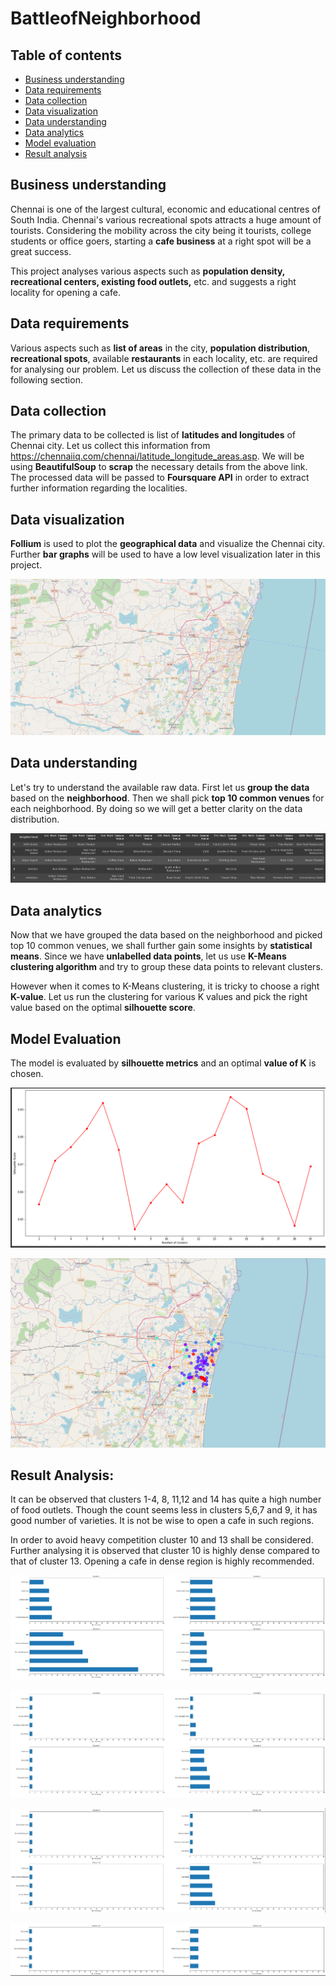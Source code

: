 # BattleofNeighborhood

## **Table of contents**


*   [Business understanding](#intro)
*   [Data requirements](#requirements)
*   [Data collection](#collection)
*   [Data visualization](#visual)
*   [Data understanding](#understanding)
*   [Data analytics](#analytics)
*   [Model evaluation](#model)
*   [Result analysis](#result)

## **Business understanding** <a name="intro"></a>

Chennai is one of the largest cultural, economic and educational centres of South India. Chennai's various recreational spots attracts a huge amount of tourists. Considering the mobility across the city being it tourists, college students or office goers, starting a **cafe business** at a right spot will be a great success. 

This project analyses various aspects such as **population density, recreational centers, existing food outlets,** etc. and suggests a right locality for opening a cafe.

## Data requirements <a name="requirements"></a>

Various aspects such as **list of areas** in the city, **population distribution**, **recreational spots**, available **restaurants** in each locality, etc. are required for analysing our problem. Let us discuss the collection of these data in the following section.

## Data collection <a name="collections"></a>
The primary data to be collected is list of **latitudes and longitudes** of Chennai city. Let us collect this information from https://chennaiiq.com/chennai/latitude_longitude_areas.asp. We will be using **BeautifulSoup** to **scrap** the necessary details from the above link. The processed data will be passed to **Foursquare API** in order to extract further information regarding the localities.

## Data visualization <a name="visual"></a>
**Follium** is used to plot the **geographical data** and visualize the Chennai city. Further **bar graphs** will be used to have a low level visualization later in this project.

<p align="center">
  <img src="images/1_map.png">
</p>

## Data understanding <a name="understanding"></a>

Let's try to understand the available raw data. First let us **group the data** based on the **neighborhood**. Then we shall pick **top 10 common venues** for each neighborhood. By doing so we will get a better clarity on the data distribution. 

<p align="center">
  <img src="images/2_venues.png">
</p>

## Data analytics <a name="analytics"></a>
Now that we have grouped the data based on the neighborhood and picked top 10 common venues, we shall further gain some insights by **statistical means**. Since we have **unlabelled data points**, let us use **K-Means clustering algorithm** and try to group these data points to relevant clusters. 

However when it comes to K-Means clustering, it is tricky to choose a right **K-value**. Let us run the clustering for various K values and pick the right value based on the optimal **silhouette score**.


## Model Evaluation <a name="model"></a>

The model is evaluated by **silhouette metrics** and an optimal **value of K** is chosen.

<p align="center">
  <img src="images/3_kval.png">
</p>

<p align="center">
  <img src="images/4_cluster.png">
</p>

## Result Analysis:<a name="result"></a>

It can be observed that clusters 1-4, 8, 11,12 and 14 has quite a high number of food outlets. Though the count seems less in clusters 5,6,7 and 9, it has good number of varieties. It is not be wise to open a cafe in such regions.

In order to avoid heavy competition cluster 10 and 13 shall be considered.
Further analysing it is observed that cluster 10 is highly dense compared to that of cluster 13. Opening a cafe in dense region is highly recommended. 

<p align="center">
  <img src="images/5_bar.png">
</p>
<p align="center">
  <img src="images/6_bar.png">
</p>
<p align="center">
  <img src="images/7_bar.png">
</p>
<p align="center">
  <img src="images/8_bar.png">
</p>

